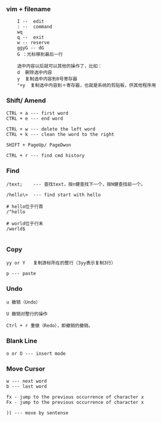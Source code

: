 ### vim + filename

```
    I --  edit
    : --  command
    wq
    q --  exit
    w -- reserve
    ggyG -- dG
    G ：光标移到最后一行 

    选中内容以后就可以其他的操作了，比如： 
    d  删除选中内容 
    y  复制选中内容到0号寄存器 
    "+y  复制选中内容到＋寄存器，也就是系统的剪贴板，供其他程序用 

```

### Shift/ Amend

```
CTRL + a --- first word
CTRL + e --- end word

CTRL + w --- delete the left word
CTRL + k --- clean the word to the right

SHIFT + PageUp/ PageDwon

CTRL + r --- find cmd history 
```

### Find

```
/text;    --- 查找text，按n健查找下一个，按N健查找前一个。

/hello\>  --- find start with hello

# hello位于行首
/^hello

# world位于行末
/world$


```

### Copy

```
yy or Y   复制游标所在的整行（3yy表示复制3行）

p --- paste
```

### Undo

```
u 撤销（Undo）

U 撤销对整行的操作

Ctrl + r 重做（Redo），即撤销的撤销。
```

### Blank Line

```
o or O --- insert mode
```

### Move Cursor

```
w --- next word
b --- last word

fx - jump to the previous occurrence of character x
Fx - jump to the previous occurrence of character x

)( --- move by sentense



```


